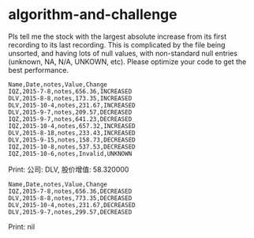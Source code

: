 # algorithm-and-challenge

Pls tell me the stock with the largest absolute increase from its first recording to its last recording. This is complicated by the file being unsorted, and having lots of null values, with non-standard null entries (unknown, NA, N/A, UNKOWN, etc).
Please optimize your code to get the best performance.

```csv
Name,Date,notes,Value,Change
IQZ,2015-7-8,notes,656.36,INCREASED
DLV,2015-8-8,notes,173.35,INCREASED
DLV,2015-10-4,notes,231.67,INCREASED
DLV,2015-9-7,notes,209.57,DECREASED
IQZ,2015-9-7,notes,641.23,DECREASED
IQZ,2015-10-4,notes,657.32,INCREASED
DLV,2015-8-18,notes,233.43,INCREASED
DLV,2015-9-15,notes,158.73,DECREASED
IQZ,2015-10-8,notes,537.53,DECREASED
IQZ,2015-10-6,notes,Invalid,UNKNOWN
```

Print: 公司: DLV, 股价增值: 58.320000

```csv
Name,Date,notes,Value,Change
IQZ,2015-7-8,notes,656.36,DECREASED
DLV,2015-8-8,notes,773.35,DECREASED
DLV,2015-10-4,notes,231.67,DECREASED
DLV,2015-9-7,notes,299.57,DECREASED
```

Print: nil

